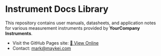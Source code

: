 # Instrument Docs Library

This repository contains user manuals, datasheets, and application notes for various measurement instruments provided by **YourCompany Instruments**.

- Visit the GitHub Pages site: [🔗 View Online](https://zhaobaoan.github.io/Maykei/)
- Contact: [mark@maykei.com](mailto:mark@maykei.com)
